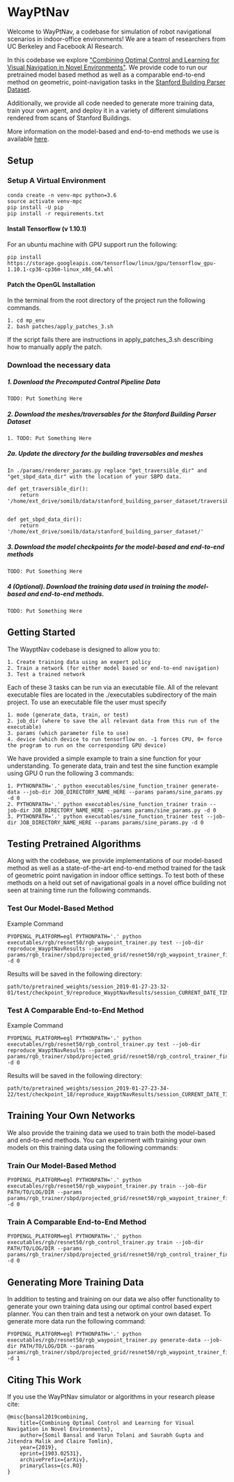 WayPtNav
==========
Welcome to WayPtNav, a codebase for simulation of robot navigational scenarios in indoor-office environments! We are a team of researchers from UC Berkeley and Facebook AI Research.

In this codebase we explore ["Combining Optimal Control and Learning for Visual Navigation in Novel Environments"](https://vtolani95.github.io/WayPtNav/). We provide code to run our pretrained model based method as well as a comparable end-to-end method on geometric, point-navigation tasks in the [Stanford Building Parser Dataset](http://buildingparser.stanford.edu/dataset.html).

Additionally, we provide all code needed to generate more training data, train your own agent, and deploy it in a variety of different simulations rendered from scans of Stanford Buildings.

More information on the model-based and end-to-end methods we use is available [here](https://vtolani95.github.io/WayPtNav/).


## Setup
### Setup A Virtual Environment
```
conda create -n venv-mpc python=3.6
source activate venv-mpc
pip install -U pip
pip install -r requirements.txt
```

#### Install Tensorflow (v 1.10.1)
For an ubuntu machine with GPU support run the following:
```
pip install https://storage.googleapis.com/tensorflow/linux/gpu/tensorflow_gpu-1.10.1-cp36-cp36m-linux_x86_64.whl
```

#### Patch the OpenGL Installation
In the terminal from the root directory of the project run the following commands.
```
1. cd mp_env
2. bash patches/apply_patches_3.sh
```
If the script fails there are instructions in apply_patches_3.sh describing how to manually apply the patch.

### Download the necessary data
##### 1. Download the Precomputed Control Pipeline Data
```
TODO: Put Something Here
```
##### 2. Download the meshes/traversables for the Stanford Building Parser Dataset
```
1. TODO: Put Something Here
```
##### 2a. Update the directory for the building traversables and meshes
```
In ./params/renderer_params.py replace "get_traversible_dir" and "get_sbpd_data_dir" with the location of your SBPD data.

def get_traversible_dir():
    return '/home/ext_drive/somilb/data/stanford_building_parser_dataset/traversibles'


def get_sbpd_data_dir():
    return '/home/ext_drive/somilb/data/stanford_building_parser_dataset/'
```
    
##### 3. Download the model checkpoints for the model-based and end-to-end methods
```
TODO: Put Something Here
```
##### 4 (Optional). Download the training data used in training the model-based and end-to-end methods.
```
TODO: Put Something Here
```

## Getting Started

The WayptNav codebase is designed to allow you to:

	1. Create training data using an expert policy
	2. Train a network (for either model based or end-to-end navigation)  
	3. Test a trained network

Each of these 3 tasks can be run via an executable file. All of the relevant executable files are located in the ./executables subdirectory of the main project. To use an executable file the user must specify
```
1. mode (generate_data, train, or test)
2. job_dir (where to save the all relevant data from this run of the executable)
3. params (which parameter file to use)
4. device (which device to run tensorflow on. -1 forces CPU, 0+ force the program to run on the corresponding GPU device)
```
We have provided a simple example to train a sine function for your understanding. To generate data, train and test the sine function example using GPU 0 run the following 3 commands:
```
1. PYTHONPATH='.' python executables/sine_function_trainer generate-data --job-dir JOB_DIRECTORY_NAME_HERE --params params/sine_params.py -d 0
2. PYTHONPATH='.' python executables/sine_function_trainer train --job-dir JOB_DIRECTORY_NAME_HERE --params params/sine_params.py -d 0
3. PYTHONPATH='.' python executables/sine_function_trainer test --job-dir JOB_DIRECTORY_NAME_HERE --params params/sine_params.py -d 0
```

## Testing Pretrained Algorithms

Along with the codebase, we provide implementations of our model-based method as well as a state-of-the-art end-to-end method trained for the task of geometric point navigation in indoor office settings. To test both of these methods on a held out set of navigational goals in a novel office building not seen at training time run the following commands.

### Test Our Model-Based Method
Example Command
```
PYOPENGL_PLATFORM=egl PYTHONPATH='.' python executables/rgb/resnet50/rgb_waypoint_trainer.py test --job-dir reproduce_WayptNavResults --params params/rgb_trainer/sbpd/projected_grid/resnet50/rgb_waypoint_trainer_finetune_params.py -d 0
```
Results will be saved in the following directory:

```
path/to/pretrained_weights/session_2019-01-27-23-32-01/test/checkpoint_9/reproduce_WayptNavResults/session_CURRENT_DATE_TIME/rgb_resnet50_nn_waypoint_simulator
```

### Test A Comparable End-to-End Method
Example Command
```
PYOPENGL_PLATFORM=egl PYTHONPATH='.' python executables/rgb/resnet50/rgb_control_trainer.py test --job-dir reproduce_WayptNavResults --params params/rgb_trainer/sbpd/projected_grid/resnet50/rgb_control_trainer_finetune_params.py -d 0
```
Results will be saved in the following directory:
```
path/to/pretrained_weights/session_2019-01-27-23-34-22/test/checkpoint_18/reproduce_WayptNavResults/session_CURRENT_DATE_TIME/rgb_resnet50_nn_control_simulator
```
## Training Your Own Networks
We also provide the training data we used to train both the model-based and end-to-end methods. You can experiment with training your own models on this training data using the following commands:
### Train Our Model-Based Method
```
PYOPENGL_PLATFORM=egl PYTHONPATH='.' python executables/rgb/resnet50/rgb_waypoint_trainer.py train --job-dir PATH/TO/LOG/DIR --params params/rgb_trainer/sbpd/projected_grid/resnet50/rgb_waypoint_trainer_finetune_params.py -d 0
```
### Train A Comparable End-to-End Method
```
PYOPENGL_PLATFORM=egl PYTHONPATH='.' python executables/rgb/resnet50/rgb_control_trainer.py train --job-dir PATH/TO/LOG/DIR --params params/rgb_trainer/sbpd/projected_grid/resnet50/rgb_control_trainer_finetune_params.py -d 0
```

## Generating More Training Data
In addition to testing and training on our data we also offer functionality to generate your own training data using our optimal control based expert planner. You can then train and test a network on your own dataset. To generate more data run the following command:
```
PYOPENGL_PLATFORM=egl PYTHONPATH='.' python executables/rgb/resnet50/rgb_waypoint_trainer.py generate-data --job-dir PATH/TO/LOG/DIR --params params/rgb_trainer/sbpd/projected_grid/resnet50/rgb_waypoint_trainer_finetune_params.py -d 1
```
## Citing This Work
If you use the WayPtNav simulator or algorithms in your research please cite:
```
@misc{bansal2019combining,
    title={Combining Optimal Control and Learning for Visual Navigation in Novel Environments},
    author={Somil Bansal and Varun Tolani and Saurabh Gupta and Jitendra Malik and Claire Tomlin},
    year={2019},
    eprint={1903.02531},
    archivePrefix={arXiv},
    primaryClass={cs.RO}
}
```
